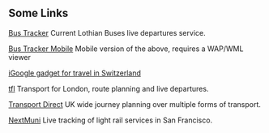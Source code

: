 ## Some Links

[Bus Tracker](http://mybustracker.co.uk/) Current Lothian Buses live departures
service.

[Bus Tracker Mobile](http://mobile.mybustracker.co.uk/) Mobile version of the
above, requires a WAP/WML viewer

[iGoogle gadget for travel in Switzerland](http://www.google.ch/ig/adde?hl=en&moduleurl=hosting.gmodules.com/ig/gadgets/file/115775363400951212656/TravelPlanner.xml)

[tfl](http://www.tfl.gov.uk/) Transport for London, route planning and live departures.

[Transport Direct](http://www.transportdirect.info) UK wide journey planning
over multiple forms of transport.

[NextMuni](http://www.nextmuni.com/) Live tracking of light rail services in San Francisco.


